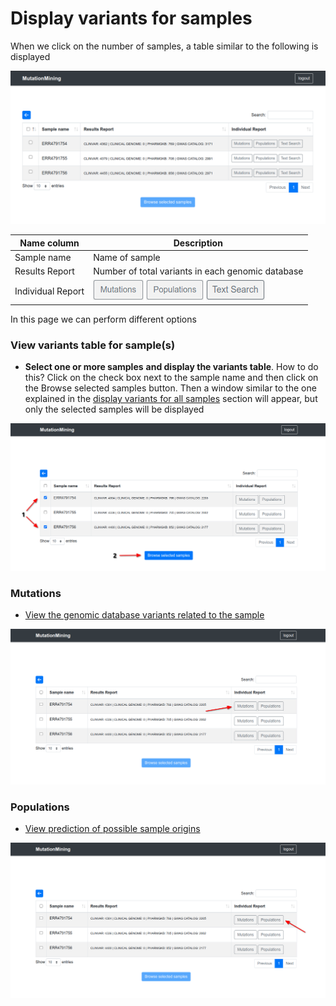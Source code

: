 # Display variants for samples

When we click on the number of samples, a table similar to the following is displayed

![](../../../.gitbook/assets/samples-table.png)

| Name column       | Description                                                                                                                               |
| ----------------- | ----------------------------------------------------------------------------------------------------------------------------------------- |
| Sample name       | Name of sample                                                                                                                            |
| Results Report    | Number of total variants in each genomic database                                                                                         |
| Individual Report | [![](../../../.gitbook/assets/button-mutations.png)](./#mutations) [![](../../../.gitbook/assets/button-populations.png)](./#populations) [![](../../../.gitbook/assets/button-text-search.png)](./#text-search) |

In this page we can perform different options

### View variants table for sample(s)

* **Select one or more samples** **and display the variants table**. How to do this? Click on the check box next to the sample name and then click on the Browse selected samples button. Then a window similar to the one explained in the [display variants for all samples](../../page-1.md) section will appear, but only the selected samples will be displayed

![](../../../.gitbook/assets/samples-table-browse.png)

### Mutations

* [View the genomic database variants related to the sample](mutations.md)

![](../../../.gitbook/assets/samples-table-mutations.png)

### Populations

* [View prediction of possible sample origins](populations.md)

![](../../../.gitbook/assets/samples-table-populations.png)
